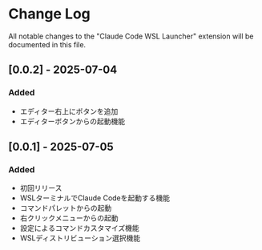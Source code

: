 # Change Log

All notable changes to the "Claude Code WSL Launcher" extension will be documented in this file.

## [0.0.2] - 2025-07-04

### Added
- エディター右上にボタンを追加
- エディターボタンからの起動機能

## [0.0.1] - 2025-07-05

### Added
- 初回リリース
- WSLターミナルでClaude Codeを起動する機能
- コマンドパレットからの起動
- 右クリックメニューからの起動
- 設定によるコマンドカスタマイズ機能
- WSLディストリビューション選択機能